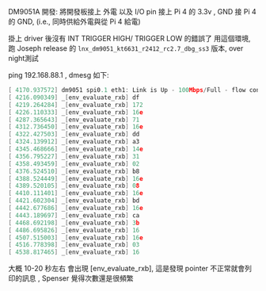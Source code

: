 
DM9051A 開發: 將開發板接上 外電 以及 I/O pin 接上 Pi 4 的 3.3v , GND 接 Pi 4 的 GND, (i.e., 同時供給外電與從 Pi 4 給電)

掛上  driver 後沒有 INT TRIGGER HIGH/ TRIGGER LOW 的錯誤了
用這個環境, 跑 Joseph release 的 `lnx_dm9051_kt6631_r2412_rc2.7_dbg_ss3`
版本, over night測試

ping 192.168.88.1 , dmesg 如下:

``` c
[ 4170.937572] dm9051 spi0.1 eth1: Link is Up - 100Mbps/Full - flow control rx/tx
[ 4216.090349] _[env_evaluate_rxb] df
[ 4219.264284] _[env_evaluate_rxb] 172
[ 4226.110333] _[env_evaluate_rxb] 16e
[ 4287.365643] _[env_evaluate_rxb] 71
[ 4312.736450] _[env_evaluate_rxb] 16e
[ 4322.427503] _[env_evaluate_rxb] dd
[ 4324.139912] _[env_evaluate_rxb] a3
[ 4345.468666] _[env_evaluate_rxb] 14e
[ 4356.795227] _[env_evaluate_rxb] 31
[ 4358.493459] _[env_evaluate_rxb] 02
[ 4376.524510] _[env_evaluate_rxb] b8
[ 4388.524449] _[env_evaluate_rxb] 16e
[ 4389.520105] _[env_evaluate_rxb] 08
[ 4410.111401] _[env_evaluate_rxb] 16e
[ 4421.602304] _[env_evaluate_rxb] bd
[ 4442.677686] _[env_evaluate_rxb] 16e
[ 4443.189697] _[env_evaluate_rxb] ca
[ 4468.692198] _[env_evaluate_rxb] 3b
[ 4486.695826] _[env_evaluate_rxb] 16
[ 4507.515003] _[env_evaluate_rxb] 16e
[ 4516.778398] _[env_evaluate_rxb] 03
[ 4538.817465] _[env_evaluate_rxb] 16
```

大概 10-20 秒左右 會出現 \[env_evaluate_rxb\], 這是發現 pointer 不正常就會列印的訊息 , Spenser 覺得次數還是很頻繁

